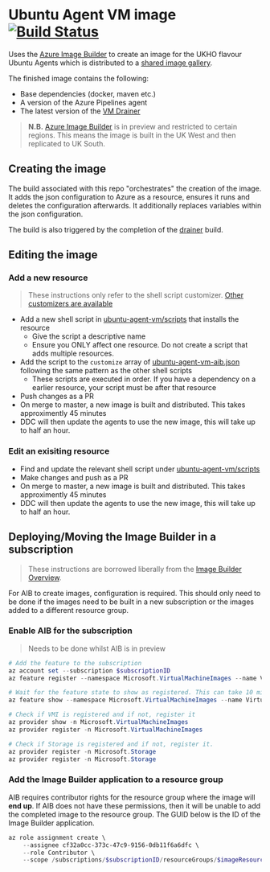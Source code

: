 # Ubuntu Agent VM image [![Build Status](https://ukhogov.visualstudio.com/Digital%20Operations/_apis/build/status/UKHO.vm-agent-aib?branchName=master)](https://ukhogov.visualstudio.com/Digital%20Operations/_build/latest?definitionId=180&branchName=master)

Uses the [Azure Image Builder](https://docs.microsoft.com/en-us/azure/virtual-machines/linux/image-builder-overview) to create an image for the UKHO flavour Ubuntu Agents which is  distributed to a [shared image gallery](https://docs.microsoft.com/en-us/azure/virtual-machines/linux/shared-image-galleries).

The finished image contains the following:

- Base dependencies (docker, maven etc.)
- A version of the Azure Pipelines agent
- The latest version of the [VM Drainer](https://github.com/UKHO/AzDoAgentDrainer)

> **N.B.** [Azure Image Builder](https://docs.microsoft.com/en-us/azure/virtual-machines/linux/image-builder-overview) is in preview and restricted to certain regions. This means the image is built in the UK West and then replicated to UK South.

## Creating the image

The build associated with this repo "orchestrates" the creation of the image. It adds the json configuration to Azure as a resource, ensures it runs and deletes the configuration afterwards. It additionally replaces variables within the json configuration.

The build is also triggered by the completion of the [drainer](https://github.com/UKHO/AzDoAgentDrainer) build.

## Editing the image

### Add a new resource

> These instructions only refer to the shell script customizer. [Other customizers are available](https://docs.microsoft.com/en-us/azure/virtual-machines/linux/image-builder-json#properties-customize)

- Add a new shell script in [ubuntu-agent-vm/scripts](ubuntu-agent-vm/scripts) that installs the resource
  - Give the script a descriptive name
  - Ensure you ONLY affect one resource. Do not create a script that adds multiple resources.
- Add the script to the `customize` array of  [ubuntu-agent-vm-aib.json](ubuntu-agent-vm/ubuntu-agent-vm-aib.json) following the same pattern as the other shell scripts
  - These scripts are executed in order. If you have a dependency on a earlier resource, your script must be after that resource
- Push changes as a PR
- On merge to master, a new image is built and distributed. This takes approximently 45 minutes
- DDC will then update the agents to use the new image, this will take up to half an hour.

### Edit an exisiting resource

- Find and update the relevant shell script under [ubuntu-agent-vm/scripts](ubuntu-agent-vm/scripts)
- Make changes and push as a PR
- On merge to master, a new image is built and distributed. This takes approximently 45 minutes
- DDC will then update the agents to use the new image, this will take up to half an hour.

## Deploying/Moving the Image Builder in a subscription

> These instructions are borrowed liberally from the [Image Builder Overview](https://docs.microsoft.com/en-us/azure/virtual-machines/linux/image-builder-overview).

For AIB to create images, configuration is required. This should only need to be done if the images need to be built in a new subscription or the images added to a different resource group.

### Enable AIB for the subscription

> Needs to be done whilst AIB is in preview

```powershell
# Add the feature to the subscription
az account set --subscription $subscriptionID
az feature register --namespace Microsoft.VirtualMachineImages --name VirtualMachineTemplatePreview

# Wait for the feature state to show as registered. This can take 10 mins.
az feature show --namespace Microsoft.VirtualMachineImages --name VirtualMachineTemplatePreview

# Check if VMI is registered and if not, register it
az provider show -n Microsoft.VirtualMachineImages
az provider register -n Microsoft.VirtualMachineImages

# Check if Storage is registered and if not, register it.
az provider register -n Microsoft.Storage
az provider register -n Microsoft.Storage
```

### Add the Image Builder application to a resource group

AIB requires contributor rights for the resource group where the image will **end up**. If AIB does not have these permissions, then it will be unable to add the completed image to the resource group. The GUID below is the ID of the Image Builder application.

```powershell
az role assignment create \
    --assignee cf32a0cc-373c-47c9-9156-0db11f6a6dfc \
    --role Contributor \
    --scope /subscriptions/$subscriptionID/resourceGroups/$imageResourceGroup
```
